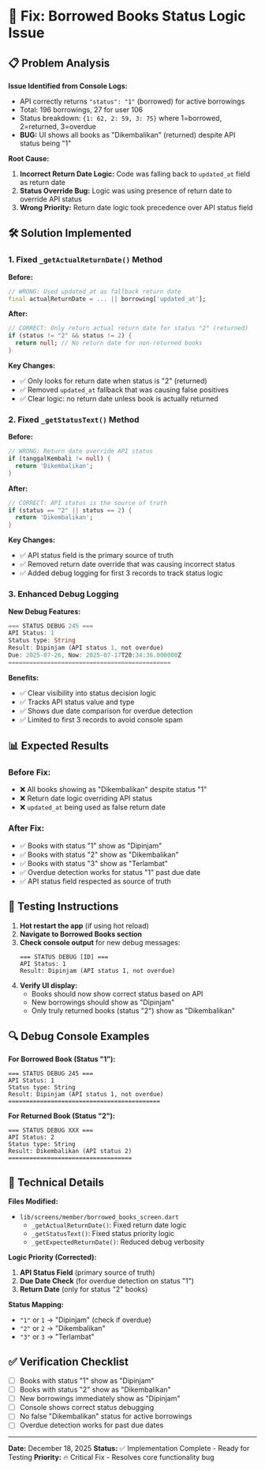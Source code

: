 # 🔧 Fix: Borrowed Books Status Logic Issue

## 📋 Problem Analysis

**Issue Identified from Console Logs:**

- API correctly returns `"status": "1"` (borrowed) for active borrowings
- Total: 196 borrowings, 27 for user 106
- Status breakdown: `{1: 62, 2: 59, 3: 75}` where 1=borrowed, 2=returned, 3=overdue
- **BUG:** UI shows all books as "Dikembalikan" (returned) despite API status being "1"

**Root Cause:**

1. **Incorrect Return Date Logic:** Code was falling back to `updated_at` field as return date
2. **Status Override Bug:** Logic was using presence of return date to override API status
3. **Wrong Priority:** Return date logic took precedence over API status field

## 🛠️ Solution Implemented

### 1. Fixed `_getActualReturnDate()` Method

**Before:**

```dart
// WRONG: Used updated_at as fallback return date
final actualReturnDate = ... || borrowing['updated_at'];
```

**After:**

```dart
// CORRECT: Only return actual return date for status "2" (returned)
if (status != "2" && status != 2) {
  return null; // No return date for non-returned books
}
```

**Key Changes:**

- ✅ Only looks for return date when status is "2" (returned)
- ✅ Removed `updated_at` fallback that was causing false positives
- ✅ Clear logic: no return date unless book is actually returned

### 2. Fixed `_getStatusText()` Method

**Before:**

```dart
// WRONG: Return date override API status
if (tanggalKembali != null) {
  return 'Dikembalikan';
}
```

**After:**

```dart
// CORRECT: API status is the source of truth
if (status == "2" || status == 2) {
  return 'Dikembalikan';
}
```

**Key Changes:**

- ✅ API status field is the primary source of truth
- ✅ Removed return date override that was causing incorrect status
- ✅ Added debug logging for first 3 records to track status logic

### 3. Enhanced Debug Logging

**New Debug Features:**

```dart
=== STATUS DEBUG 245 ===
API Status: 1
Status type: String
Result: Dipinjam (API status 1, not overdue)
Due: 2025-07-26, Now: 2025-07-17T20:34:36.000000Z
==============================================
```

**Benefits:**

- ✅ Clear visibility into status decision logic
- ✅ Tracks API status value and type
- ✅ Shows due date comparison for overdue detection
- ✅ Limited to first 3 records to avoid console spam

## 📊 Expected Results

### Before Fix:

- ❌ All books showing as "Dikembalikan" despite status "1"
- ❌ Return date logic overriding API status
- ❌ `updated_at` being used as false return date

### After Fix:

- ✅ Books with status "1" show as "Dipinjam"
- ✅ Books with status "2" show as "Dikembalikan"
- ✅ Books with status "3" show as "Terlambat"
- ✅ Overdue detection works for status "1" past due date
- ✅ API status field respected as source of truth

## 🧪 Testing Instructions

1. **Hot restart the app** (if using hot reload)
2. **Navigate to Borrowed Books section**
3. **Check console output** for new debug messages:
   ```
   === STATUS DEBUG [ID] ===
   API Status: 1
   Result: Dipinjam (API status 1, not overdue)
   ```
4. **Verify UI display:**
   - Books should now show correct status based on API
   - New borrowings should show as "Dipinjam"
   - Only truly returned books (status "2") show as "Dikembalikan"

## 🔍 Debug Console Examples

**For Borrowed Book (Status "1"):**

```
=== STATUS DEBUG 245 ===
API Status: 1
Status type: String
Result: Dipinjam (API status 1, not overdue)
===========================================
```

**For Returned Book (Status "2"):**

```
=== STATUS DEBUG XXX ===
API Status: 2
Status type: String
Result: Dikembalikan (API status 2)
===================================
```

## 📝 Technical Details

**Files Modified:**

- `lib/screens/member/borrowed_books_screen.dart`
  - `_getActualReturnDate()`: Fixed return date logic
  - `_getStatusText()`: Fixed status priority logic
  - `_getExpectedReturnDate()`: Reduced debug verbosity

**Logic Priority (Corrected):**

1. **API Status Field** (primary source of truth)
2. **Due Date Check** (for overdue detection on status "1")
3. **Return Date** (only for status "2" books)

**Status Mapping:**

- `"1"` or `1` → "Dipinjam" (check if overdue)
- `"2"` or `2` → "Dikembalikan"
- `"3"` or `3` → "Terlambat"

## ✅ Verification Checklist

- [ ] Books with status "1" show as "Dipinjam"
- [ ] Books with status "2" show as "Dikembalikan"
- [ ] New borrowings immediately show as "Dipinjam"
- [ ] Console shows correct status debugging
- [ ] No false "Dikembalikan" status for active borrowings
- [ ] Overdue detection works for past due dates

---

**Date:** December 18, 2025
**Status:** ✅ Implementation Complete - Ready for Testing
**Priority:** 🔥 Critical Fix - Resolves core functionality bug
